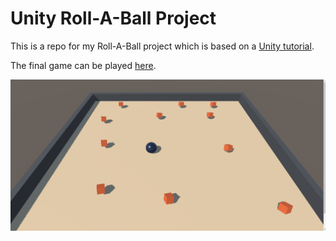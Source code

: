 # Unity Roll-A-Ball Project

This is a repo for my Roll-A-Ball project which is based on a [Unity tutorial](https://learn.unity.com/project/roll-a-ball). 

The final game can be played [here](https://viviancan.dev/rollaball.html).

![Roll A Ball](final-roll-a-ball.png)
